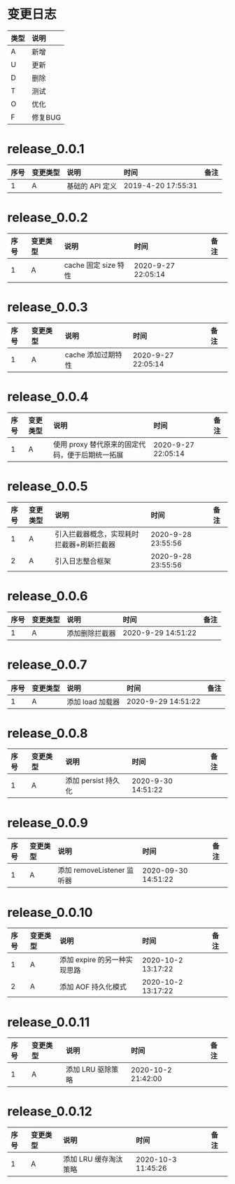 # 变更日志

| 类型 | 说明 |
|:----|:----|
| A | 新增 |
| U | 更新 |
| D | 删除 |
| T | 测试 |
| O | 优化 |
| F | 修复BUG |

# release_0.0.1

| 序号 | 变更类型 | 说明 | 时间 | 备注 |
|:---|:---|:---|:---|:--|
| 1 | A | 基础的 API 定义 | 2019-4-20 17:55:31  | |

# release_0.0.2

| 序号 | 变更类型 | 说明 | 时间 | 备注 |
|:---|:---|:---|:---|:--|
| 1 | A | cache 固定 size 特性 | 2020-9-27 22:05:14  | |

# release_0.0.3

| 序号 | 变更类型 | 说明 | 时间 | 备注 |
|:---|:---|:---|:---|:--|
| 1 | A | cache 添加过期特性 | 2020-9-27 22:05:14  | |

# release_0.0.4

| 序号 | 变更类型 | 说明 | 时间 | 备注 |
|:---|:---|:---|:---|:--|
| 1 | A | 使用 proxy 替代原来的固定代码，便于后期统一拓展 | 2020-9-27 22:05:14  | |

# release_0.0.5

| 序号 | 变更类型 | 说明 | 时间 | 备注 |
|:---|:---|:---|:---|:--|
| 1 | A | 引入拦截器概念，实现耗时拦截器+刷新拦截器 | 2020-9-28 23:55:56  | |
| 2 | A | 引入日志整合框架 | 2020-9-28 23:55:56  | |

# release_0.0.6

| 序号 | 变更类型 | 说明 | 时间 | 备注 |
|:---|:---|:---|:---|:--|
| 1 | A | 添加删除拦截器 | 2020-9-29 14:51:22  | |

# release_0.0.7

| 序号 | 变更类型 | 说明 | 时间 | 备注 |
|:---|:---|:---|:---|:--|
| 1 | A | 添加 load 加载器 | 2020-9-29 14:51:22  | |

# release_0.0.8

| 序号 | 变更类型 | 说明 | 时间 | 备注 |
|:---|:---|:---|:---|:--|
| 1 | A | 添加 persist 持久化 | 2020-9-30 14:51:22  | |

# release_0.0.9

| 序号 | 变更类型 | 说明 | 时间 | 备注 |
|:---|:---|:---|:---|:--|
| 1 | A | 添加 removeListener 监听器 | 2020-09-30 14:51:22  | |

# release_0.0.10

| 序号 | 变更类型 | 说明 | 时间 | 备注 |
|:---|:---|:---|:---|:--|
| 1 | A | 添加 expire 的另一种实现思路 | 2020-10-2 13:17:22  | |
| 2 | A | 添加 AOF 持久化模式 | 2020-10-2 13:17:22  | |

# release_0.0.11

| 序号 | 变更类型 | 说明 | 时间 | 备注 |
|:---|:---|:---|:---|:--|
| 1 | A | 添加 LRU 驱除策略 | 2020-10-2 21:42:00  | |

# release_0.0.12

| 序号 | 变更类型 | 说明 | 时间 | 备注 |
|:---|:---|:---|:---|:--|
| 1 | A | 添加 LRU 缓存淘汰策略 | 2020-10-3 11:45:26  | |